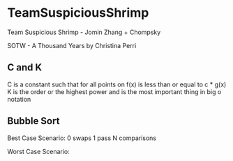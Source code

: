 # TeamSuspiciousShrimp 

Team Suspicious Shrimp - Jomin Zhang + Chompsky

SOTW - A Thousand Years by Christina Perri

## C and K
C is a constant such that for all points on f(x) is less than or equal to c * g(x)
K is the order or the highest power and is the most important thing in big o notation

## Bubble Sort


Best Case Scenario: 
0 swaps
1 pass
N comparisons

Worst Case Scenario:

